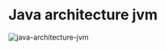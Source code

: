 # Java architecture jvm
![java-architecture-jvm](https://github.com/yurii-isaev/Java-core/assets/39811288/934bd261-3466-4145-8211-a3b8eb0f8422)
